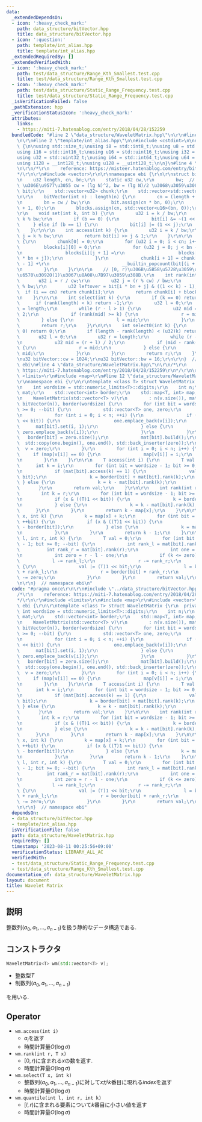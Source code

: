 ```yaml
---
data:
  _extendedDependsOn:
  - icon: ':heavy_check_mark:'
    path: data_structure/bitVector.hpp
    title: data_structure/bitVector.hpp
  - icon: ':question:'
    path: template/int_alias.hpp
    title: template/int_alias.hpp
  _extendedRequiredBy: []
  _extendedVerifiedWith:
  - icon: ':heavy_check_mark:'
    path: test/data_structure/Range_Kth_Smallest.test.cpp
    title: test/data_structure/Range_Kth_Smallest.test.cpp
  - icon: ':heavy_check_mark:'
    path: test/data_structure/Static_Range_Frequency.test.cpp
    title: test/data_structure/Static_Range_Frequency.test.cpp
  _isVerificationFailed: false
  _pathExtension: hpp
  _verificationStatusIcon: ':heavy_check_mark:'
  attributes:
    links:
    - https://miti-7.hatenablog.com/entry/2018/04/28/152259
  bundledCode: "#line 2 \"data_structure/WaveletMatrix.hpp\"\n\r\n#line 2 \"data_structure/bitVector.hpp\"\
    \n\r\n#line 2 \"template/int_alias.hpp\"\n\n#include <cstdint>\n\nnamespace ebi\
    \ {\n\nusing std::size_t;\nusing i8 = std::int8_t;\nusing u8 = std::uint8_t;\n\
    using i16 = std::int16_t;\nusing u16 = std::uint16_t;\nusing i32 = std::int32_t;\n\
    using u32 = std::uint32_t;\nusing i64 = std::int64_t;\nusing u64 = std::uint64_t;\n\
    using i128 = __int128_t;\nusing u128 = __uint128_t;\n\n}\n#line 4 \"data_structure/bitVector.hpp\"\
    \n\r\n/*\r\n    reference: https://misteer.hatenablog.com/entry/bit-vector\r\n\
    */\r\n\r\n#include <vector>\r\n\r\nnamespace ebi {\r\n\r\nstruct bitVector {\r\
    \n    u32 length, cn, bn;\r\n    static u32 cw,\r\n        bw;  // chunk, block\
    \ \u306E\u9577\u3055 cw = (lg N)^2, bw = (lg N)/2 \u3068\u3059\u308B.\r\n    std::vector<u16>\
    \ bit;\r\n    std::vector<u32> chunk;\r\n    std::vector<std::vector<u16>> blocks;\r\
    \n\r\n    bitVector(int n) : length(n) {\r\n        cn = (length + cw - 1) / cw;\r\
    \n        bn = cw / bw;\r\n        bit.assign(cn * bn, 0);\r\n        chunk.assign(cn\
    \ + 1, 0);\r\n        blocks.assign(cn, std::vector<u16>(bn, 0));\r\n    }\r\n\
    \r\n    void set(int k, int b) {\r\n        u32 i = k / bw;\r\n        u32 j =\
    \ k % bw;\r\n        if (b == 0) {\r\n            bit[i] &= ~(1 << j);\r\n   \
    \     } else if (b == 1) {\r\n            bit[i] |= (1 << j);\r\n        }\r\n\
    \    }\r\n\r\n    int access(int k) {\r\n        u32 i = k / bw;\r\n        u32\
    \ j = k % bw;\r\n        return bit[i] >> j & 1;\r\n    }\r\n\r\n    void build()\
    \ {\r\n        chunk[0] = 0;\r\n        for (u32 i = 0; i < cn; i++) {\r\n   \
    \         blocks[i][0] = 0;\r\n            for (u32 j = 0; j < bn - 1; j++) {\r\
    \n                blocks[i][j + 1] =\r\n                    blocks[i][j] + __builtin_popcount(bit[i\
    \ * bn + j]);\r\n            }\r\n            chunk[i + 1] = chunk[i] + blocks[i][bn\
    \ - 1] +\r\n                           __builtin_popcount(bit[(i + 1) * bn - 1]);\r\
    \n        }\r\n    }\r\n\r\n    // [0, r)\u306B\u5B58\u5728\u3059\u308B1\u306E\
    \u6570\u3092O(1)\u3067\u8A08\u7B97\u3059\u308B.\r\n    int rank(int r) {\r\n \
    \       u32 i = r / cw;\r\n        u32 j = (r % cw) / bw;\r\n        u32 k = r\
    \ % bw;\r\n        u32 leftover = bit[i * bn + j] & ((1 << k) - 1);\r\n      \
    \  if (i == cn) return chunk[i];\r\n        return chunk[i] + blocks[i][j] + __builtin_popcount(leftover);\r\
    \n    }\r\n\r\n    int select(int k) {\r\n        if (k == 0) return 0;\r\n  \
    \      if (rank(length) < k) return -1;\r\n        u32 l = 0;\r\n        u32 r\
    \ = length;\r\n        while (r - l > 1) {\r\n            u32 mid = (r + l) /\
    \ 2;\r\n            if (rank(mid) >= k) {\r\n                r = mid;\r\n    \
    \        } else {\r\n                l = mid;\r\n            }\r\n        }\r\n\
    \        return r;\r\n    }\r\n\r\n    int select0(int k) {\r\n        if (k ==\
    \ 0) return 0;\r\n        if (length - rank(length) < (u32)k) return -1;\r\n \
    \       u32 l = 0;\r\n        u32 r = length;\r\n        while (r - l > 1) {\r\
    \n            u32 mid = (r + l) / 2;\r\n            if (mid - rank(mid) >= (u32)k)\
    \ {\r\n                r = mid;\r\n            } else {\r\n                l =\
    \ mid;\r\n            }\r\n        }\r\n        return r;\r\n    }\r\n};\r\n\r\
    \nu32 bitVector::cw = 1024;\r\nu32 bitVector::bw = 16;\r\n\r\n}  // namespace\
    \ ebi\n#line 4 \"data_structure/WaveletMatrix.hpp\"\n\r\n/*\r\n    reference:\
    \ https://miti-7.hatenablog.com/entry/2018/04/28/152259\r\n*/\r\n\r\n#include\
    \ <limits>\r\n#include <map>\r\n#line 12 \"data_structure/WaveletMatrix.hpp\"\n\
    \r\nnamespace ebi {\r\n\r\ntemplate <class T> struct WaveletMatrix {\r\n  private:\r\
    \n    int wordsize = std::numeric_limits<T>::digits;\r\n    int n;\r\n    std::vector<bitVector>\
    \ mat;\r\n    std::vector<int> border;\r\n    std::map<T, int> map;\r\n\r\n  public:\r\
    \n    WaveletMatrix(std::vector<T> v)\r\n        : n(v.size()), mat(wordsize,\
    \ bitVector(n)), border(wordsize) {\r\n        for (int bit = wordsize - 1; bit\
    \ >= 0; --bit) {\r\n            std::vector<T> one, zero;\r\n            zero.reserve(n);\r\
    \n            for (int i = 0; i < n; ++i) {\r\n                if (v[i] & ((T)1\
    \ << bit)) {\r\n                    one.emplace_back(v[i]);\r\n              \
    \      mat[bit].set(i, 1);\r\n                } else {\r\n                   \
    \ zero.emplace_back(v[i]);\r\n                }\r\n            }\r\n         \
    \   border[bit] = zero.size();\r\n            mat[bit].build();\r\n          \
    \  std::copy(one.begin(), one.end(), std::back_inserter(zero));\r\n          \
    \  v = zero;\r\n        }\r\n        for (int i = 0; i < n; i++) {\r\n       \
    \     if (map[v[i]] == 0) {\r\n                map[v[i]] = i;\r\n            }\r\
    \n        }\r\n    }\r\n\r\n    T access(int i) {\r\n        T val = 0;\r\n  \
    \      int k = i;\r\n        for (int bit = wordsize - 1; bit >= 0; --bit) {\r\
    \n            if (mat[bit].access(k) == 1) {\r\n                val |= ((T)1 <<\
    \ bit);\r\n                k = border[bit] + mat[bit].rank(k);\r\n           \
    \ } else {\r\n                k = k - mat[bit].rank(k);\r\n            }\r\n \
    \       }\r\n        return val;\r\n    }\r\n\r\n    int rank(int r, T x) {\r\n\
    \        int k = r;\r\n        for (int bit = wordsize - 1; bit >= 0; --bit) {\r\
    \n            if (x & ((T)1 << bit)) {\r\n                k = border[bit] + mat[bit].rank(k);\r\
    \n            } else {\r\n                k = k - mat[bit].rank(k);\r\n      \
    \      }\r\n        }\r\n        return k - map[x];\r\n    }\r\n\r\n    int select(T\
    \ x, int k) {\r\n        k = map[x] + k;\r\n        for (int bit = 0; bit < wordsize;\
    \ ++bit) {\r\n            if (x & ((T)1 << bit)) {\r\n                k = mat[bit].select(k\
    \ - border[bit]);\r\n            } else {\r\n                k = mat[bit].select0(k);\r\
    \n            }\r\n        }\r\n        return k - 1;\r\n    }\r\n\r\n    T quantile(int\
    \ l, int r, int k) {\r\n        T val = 0;\r\n        for (int bit = wordsize\
    \ - 1; bit >= 0; --bit) {\r\n            int rank_l = mat[bit].rank(l);\r\n  \
    \          int rank_r = mat[bit].rank(r);\r\n            int one = rank_r - rank_l;\r\
    \n            int zero = r - l - one;\r\n            if (k <= zero) {\r\n    \
    \            l -= rank_l;\r\n                r -= rank_r;\r\n            } else\
    \ {\r\n                val |= (T)1 << bit;\r\n                l = border[bit]\
    \ + rank_l;\r\n                r = border[bit] + rank_r;\r\n                k\
    \ -= zero;\r\n            }\r\n        }\r\n        return val;\r\n    }\r\n};\r\
    \n\r\n}  // namespace ebi\n"
  code: "#pragma once\r\n\r\n#include \"../data_structure/bitVector.hpp\"\r\n\r\n\
    /*\r\n    reference: https://miti-7.hatenablog.com/entry/2018/04/28/152259\r\n\
    */\r\n\r\n#include <limits>\r\n#include <map>\r\n#include <vector>\r\n\r\nnamespace\
    \ ebi {\r\n\r\ntemplate <class T> struct WaveletMatrix {\r\n  private:\r\n   \
    \ int wordsize = std::numeric_limits<T>::digits;\r\n    int n;\r\n    std::vector<bitVector>\
    \ mat;\r\n    std::vector<int> border;\r\n    std::map<T, int> map;\r\n\r\n  public:\r\
    \n    WaveletMatrix(std::vector<T> v)\r\n        : n(v.size()), mat(wordsize,\
    \ bitVector(n)), border(wordsize) {\r\n        for (int bit = wordsize - 1; bit\
    \ >= 0; --bit) {\r\n            std::vector<T> one, zero;\r\n            zero.reserve(n);\r\
    \n            for (int i = 0; i < n; ++i) {\r\n                if (v[i] & ((T)1\
    \ << bit)) {\r\n                    one.emplace_back(v[i]);\r\n              \
    \      mat[bit].set(i, 1);\r\n                } else {\r\n                   \
    \ zero.emplace_back(v[i]);\r\n                }\r\n            }\r\n         \
    \   border[bit] = zero.size();\r\n            mat[bit].build();\r\n          \
    \  std::copy(one.begin(), one.end(), std::back_inserter(zero));\r\n          \
    \  v = zero;\r\n        }\r\n        for (int i = 0; i < n; i++) {\r\n       \
    \     if (map[v[i]] == 0) {\r\n                map[v[i]] = i;\r\n            }\r\
    \n        }\r\n    }\r\n\r\n    T access(int i) {\r\n        T val = 0;\r\n  \
    \      int k = i;\r\n        for (int bit = wordsize - 1; bit >= 0; --bit) {\r\
    \n            if (mat[bit].access(k) == 1) {\r\n                val |= ((T)1 <<\
    \ bit);\r\n                k = border[bit] + mat[bit].rank(k);\r\n           \
    \ } else {\r\n                k = k - mat[bit].rank(k);\r\n            }\r\n \
    \       }\r\n        return val;\r\n    }\r\n\r\n    int rank(int r, T x) {\r\n\
    \        int k = r;\r\n        for (int bit = wordsize - 1; bit >= 0; --bit) {\r\
    \n            if (x & ((T)1 << bit)) {\r\n                k = border[bit] + mat[bit].rank(k);\r\
    \n            } else {\r\n                k = k - mat[bit].rank(k);\r\n      \
    \      }\r\n        }\r\n        return k - map[x];\r\n    }\r\n\r\n    int select(T\
    \ x, int k) {\r\n        k = map[x] + k;\r\n        for (int bit = 0; bit < wordsize;\
    \ ++bit) {\r\n            if (x & ((T)1 << bit)) {\r\n                k = mat[bit].select(k\
    \ - border[bit]);\r\n            } else {\r\n                k = mat[bit].select0(k);\r\
    \n            }\r\n        }\r\n        return k - 1;\r\n    }\r\n\r\n    T quantile(int\
    \ l, int r, int k) {\r\n        T val = 0;\r\n        for (int bit = wordsize\
    \ - 1; bit >= 0; --bit) {\r\n            int rank_l = mat[bit].rank(l);\r\n  \
    \          int rank_r = mat[bit].rank(r);\r\n            int one = rank_r - rank_l;\r\
    \n            int zero = r - l - one;\r\n            if (k <= zero) {\r\n    \
    \            l -= rank_l;\r\n                r -= rank_r;\r\n            } else\
    \ {\r\n                val |= (T)1 << bit;\r\n                l = border[bit]\
    \ + rank_l;\r\n                r = border[bit] + rank_r;\r\n                k\
    \ -= zero;\r\n            }\r\n        }\r\n        return val;\r\n    }\r\n};\r\
    \n\r\n}  // namespace ebi"
  dependsOn:
  - data_structure/bitVector.hpp
  - template/int_alias.hpp
  isVerificationFile: false
  path: data_structure/WaveletMatrix.hpp
  requiredBy: []
  timestamp: '2023-08-11 00:25:56+09:00'
  verificationStatus: LIBRARY_ALL_AC
  verifiedWith:
  - test/data_structure/Static_Range_Frequency.test.cpp
  - test/data_structure/Range_Kth_Smallest.test.cpp
documentation_of: data_structure/WaveletMatrix.hpp
layout: document
title: Wavelet Matrix
---
```


## 説明

整数列$(a_0, a_1, \dots, a_{n-1})$を扱う静的なデータ構造である.

## コンストラクタ

```cpp
WaveletMatrix<T> wm(std::vector<T> v);
```

-   整数型$T$
-   制数列$(a_0, a_1, \dots, a_{n-1})$

を用いる.

## Operator

-   ```wm.access(int i)```
    -   $a_i$を返す
    -   時間計算量$O(\log \sigma)$
-   ```wm.rank(int r, T x)```
    -   $[0,r)$に含まれる$x$の数を返す.
    -   時間計算量$O(\log \sigma)$
-   ```wm.select(T x, int k)```
    -   整数列$(a_0, a_1, \dots, a_{n-1})$に対して$x$が$k$番目に現れる$index$を返す
    -   時間計算量$O(\log \sigma)$
-   ```wm.quantile(int l, int r, int k)```
    -   $[l,r)$に含まれる要素について$k$番目に小さい値を返す
    -   時間計算量$O(\log \sigma)$